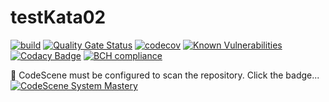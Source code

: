 # testKata02
[![build](https://github.com/undeadgrishnackh/testKata02/workflows/CI%20Build%20gate./badge.svg)](https://github.com/undeadgrishnackh/testKata02/actions?query=workflow%3A%22CI+Build+gate.%22)
[![Quality Gate Status](https://sonarcloud.io/api/project_badges/measure?project=undeadgrishnackh_testKata02&metric=alert_status)](https://sonarcloud.io/dashboard?id=undeadgrishnackh_testKata02)
[![codecov](https://codecov.io/gh/undeadgrishnackh/testKata02/branch/master/graph/badge.svg)](https://codecov.io/gh/undeadgrishnackh/testKata02)
[![Known Vulnerabilities](https://snyk.io/test/github/undeadgrishnackh/testKata02/badge.svg)](https://snyk.io/test/github/undeadgrishnackh/testKata02/)
[![Codacy Badge](https://api.codacy.com/project/badge/Grade/c8e046ebad254148950f6fea8f671594)](https://app.codacy.com/gh/undeadgrishnackh/testKata02/dashboard)
[![BCH compliance](https://bettercodehub.com/edge/badge/undeadgrishnackh/testKata02?branch=master)](https://bettercodehub.com/)

🚧 CodeScene must be configured to scan the repository. Click the badge...
[![CodeScene System Mastery](https://codescene.io/projects/7748/status-badges/system-mastery)](https://codescene.io/projects/7748)

